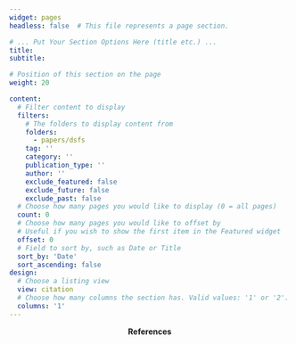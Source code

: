 ```yaml
---
widget: pages
headless: false  # This file represents a page section.

# ... Put Your Section Options Here (title etc.) ...
title:
subtitle:

# Position of this section on the page
weight: 20

content:
  # Filter content to display
  filters:
    # The folders to display content from
    folders:
      - papers/dsfs
    tag: ''
    category: ''
    publication_type: ''
    author: ''
    exclude_featured: false
    exclude_future: false
    exclude_past: false
  # Choose how many pages you would like to display (0 = all pages)
  count: 0
  # Choose how many pages you would like to offset by
  # Useful if you wish to show the first item in the Featured widget
  offset: 0
  # Field to sort by, such as Date or Title
  sort_by: 'Date'
  sort_ascending: false
design:
  # Choose a listing view
  view: citation
  # Choose how many columns the section has. Valid values: '1' or '2'.
  columns: '1'
---
```

<p><b><center>References</center></b></p>
